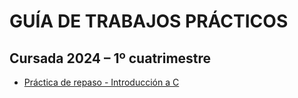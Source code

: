# GUÍA DE TRABAJOS PRÁCTICOS

## Cursada 2024 – 1º cuatrimestre

* [Práctica de repaso - Introducción a C](TP0_Repaso.md)

<!--
* [Práctica 1 - Recursividad](TP1_Recursividad.md) ~~[Fecha de Entrega: 11/04]~~ **VENCIDA**

* [Práctica 2 - Listas](TP2_Listas.md) ~~[Fecha de Entrega: 25/04]~~ **VENCIDA**

* [Práctica 3 - Pilas](TP3_Pilas.md) ~~[Fecha de Entrega: 10/05]~~ **VENCIDA**

* [Práctica 4 - Colas](TP4_Colas.md) ~~[Fecha de Entrega: 17/05]~~ **VENCIDA**

* [Práctica 5 - Árboles](TP5_Arboles.md) [Fecha de Entrega: 07/06] **ACTUALIZADA**

* [Práctica 6 - Tablas de hash](TP6_Tabla_Hash.md) [Fecha de Entrega: 16/06]

[Práctica 7 - Conjuntos](TP7_Conjuntos.md) [Fecha de Entrega: 21/06]
-->
